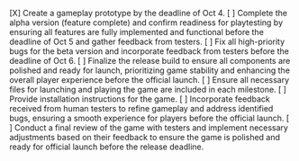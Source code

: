 [X] Create a gameplay prototype by the deadline of Oct 4.
[ ] Complete the alpha version (feature complete) and confirm readiness for playtesting by ensuring all features are fully implemented and functional before the deadline of Oct 5 and gather feedback from testers.
[ ] Fix all high-priority bugs for the beta version and incorporate feedback from testers before the deadline of Oct 6.
[ ] Finalize the release build to ensure all components are polished and ready for launch, prioritizing game stability and enhancing the overall player experience before the official launch.
[ ] Ensure all necessary files for launching and playing the game are included in each milestone.
[ ] Provide installation instructions for the game.
[ ] Incorporate feedback received from human testers to refine gameplay and address identified bugs, ensuring a smooth experience for players before the official launch.
[ ] Conduct a final review of the game with testers and implement necessary adjustments based on their feedback to ensure the game is polished and ready for official launch before the release deadline.